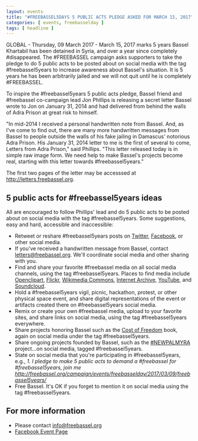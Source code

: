 ```yaml
---
layout: events
title: "#FREEBASSEL5DAYS 5 PUBLIC ACTS PLEDGE ASKED FOR MARCH 15, 2017"
categories: [ events, freebasselday ]
tags: [ headline ]
---
```


GLOBAL - Thursday, 09 March 2017 - March 15, 2017 marks 5 years Bassel Khartabil has been detained in Syria, and over a year since completely #disappeared. The #FREEBASSEL campaign asks supporters to take the pledge to do 5 public acts to be posted about on social media with the tag #freebassel5years to increase awareness about Bassel's situation. It is 5 years he has been arbitrarily jailed and we will not quit until he is completely #FREEBASSEL.

To inspire the #freebassel5years 5 public acts pledge, Bassel friend and #freebassel co-campaign lead Jon Phillips is releasing a secret letter Bassel wrote to Jon on January 31, 2014 and had delivered from behind the walls of Adra Prison at great risk to himself.

"In mid-2014 I received a personal handwritten note from Bassel. And, as I've come to find out, there are many more handwritten messages from Bassel to people outside the walls of his fake jailing in Damascus' notorious Adra Prison. His January 31, 2014 letter to me is the first of several to come, Letters from Adra Prison," said Phillips. "This letter released today is in simple raw image form. We need help to make Bassel's projects become real, starting with this letter towards #freebassel5years."

The first two pages of the letter may be accesssed at <a href="http://letters.freebassel.org">http://letters.freebassel.org</a>.

## 5 public acts for #freebassel5years ideas

All are encouraged to follow Phillips' lead and do 5 public acts to be posted about on social media with the tag #freebassel5years. Some suggestions, easy and hard, accessible and inaccessible:

- Retweet or reshare #freebassel5years posts on <a href="https://twitter.com/search?q=%23freebassel5years">Twitter</a>, <a href="https://www.facebook.com/search/top/?q=%23freebassel5years">Facebook</a>, or other social media.
- If you've received a handwritten message from Bassel, contact <a href="mailto:letters@freebassel.org">letters@freebassel.org</a>. We'll coordinate social media and other sharing with you.
- Find and share your favorite #freebassel media on all social media channels, using the tag #freebassel5years. Places to find media include <a href="https://openclipart.org/search/?query=%23freebassel">Openclipart</a>, <a href="https://www.flickr.com/search/?text=%23freebassel">Flickr</a>, <a href="https://commons.wikimedia.org/w/index.php?search=freebassel&title=Special:Search&fulltext=Search">Wikimedia Commons</a>, <a href="https://archive.org/search.php?query=freebassel">Internet Archive</a>, <a href="https://www.youtube.com/results?q=free+bassel">YouTube</a>, and <a href="https://soundcloud.com/search?q=freebassel">Soundcloud</a>.
- Hold a #freebassel5years vigil, picnic, hackathon, protest, or other physical space event, and share digital representations of the event or artifacts created there on #freebassel5years social media.
- Remix or create your own #freebassel media, upload to your favorite sites, and share links on social media, using the tag #freebassel5years everywhere.
- Share projects honoring Bassel such as the <a href="http://costoffreedom.cc/">Cost of Freedom</a> book, again on social media under the tag #freebassel5years.
- Share ongoing projects founded by Bassel, such as the <a href="http://www.newpalmyra.org/">#NEWPALMYRA</a> project...on social media, tagged #freebassel5years.
- State on social media that you're participating in #freebassel5years, e.g., <i>1. I pledge to make 5 public acts to demand a #freebassel for #freebassel5years, join me http://freebassel.org/campaign/events/freebasselday/2017/03/09/freebassel5years/</i>
- Free Bassel. It's OK if you forget to mention it on social media using the tag #freebassel5years.

## For more information

- Please contact <a href="mailto:info@freebassel.org">info@freebassel.org</a>
- <a href="https://www.facebook.com/events/1832465017031438/">Facebook Event Page</a>
